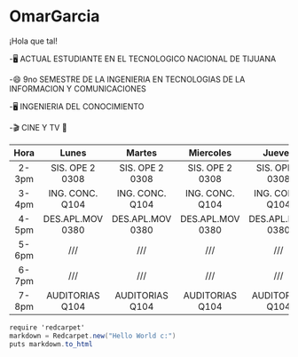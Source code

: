 

# OmarGarcia
¡Hola que tal!

-🖥 ACTUAL ESTUDIANTE EN EL TECNOLOGICO NACIONAL DE TIJUANA

-😄 9no SEMESTRE DE LA INGENIERIA EN TECNOLOGIAS DE LA INFORMACION Y COMUNICACIONES

-🖥️ INGENIERIA DEL CONOCIMIENTO 

-🎬 CINE Y TV 🤍

| Hora  | Lunes           | Martes          | Miercoles        | Jueves           | Viernes         |
|:-----:|:---------------:|:---------------:|:----------------:|:----------------:|:---------------:|
| 2-3pm | SIS. OPE 2 0308 | SIS. OPE 2 0308  | SIS. OPE 2 0308   | SIS. OPE 2 0308   | SIS. OPE 2 0308  |
| 3-4pm | ING. CONC. Q104 | ING. CONC. Q104 | ING. CONC. Q104  | ING. CONC. Q104  |       ///       |
| 4-5pm |DES.APL.MOV 0380 |DES.APL.MOV 0380 |DES.APL.MOV 0380  |DES.APL.MOV 0380  |DES.APL.MOV 0380 |
| 5-6pm |       ///       |        ///      |       ///        |       ///        |       ///       |
| 6-7pm |       ///       |       ///       |       ///        |      ///         |       ///       |
| 7-8pm | AUDITORIAS Q104 | AUDITORIAS Q104 | AUDITORIAS Q104  | AUDITORIAS Q104  |       ///       |


```C#
require 'redcarpet'
markdown = Redcarpet.new("Hello World c:")
puts markdown.to_html
```
